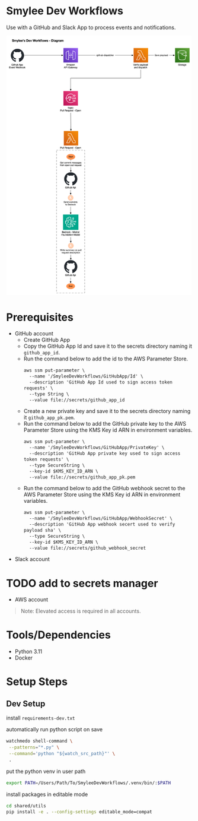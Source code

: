 Smylee Dev Workflows
====================

Use with a GitHub and Slack App to process events and notifications.

<img src="diagram.png" width="500" alt="Diagram"/>

Prerequisites
=============

- GitHub account
    - Create GitHub App
    - Copy the GitHub App Id and save it to the secrets directory naming it `github_app_id`.
    - Run the command below to add the id to the AWS Parameter Store.
      ```
      aws ssm put-parameter \
        --name '/SmyleeDevWorkflows/GitHubApp/Id' \
        --description 'GitHub App Id used to sign access token requests' \
        --type String \
        --value file://secrets/github_app_id
      ```
    - Create a new private key and save it to the secrets directory naming it `github_app_pk.pem`.
    - Run the command below to add the GitHub private key to the AWS Parameter Store using the KMS Key id ARN in environment variables.
      ```
      aws ssm put-parameter \
        --name '/SmyleeDevWorkflows/GitHubApp/PrivateKey' \
        --description 'GitHub App private key used to sign access token requests' \
        --type SecureString \
        --key-id $KMS_KEY_ID_ARN \
        --value file://secrets/github_app_pk.pem
      ```
    - Run the command below to add the GitHub webhook secret to the AWS Parameter Store using the KMS Key id ARN in environment variables.
      ```
      aws ssm put-parameter \
        --name '/SmyleeDevWorkflows/GitHubApp/WebhookSecret' \
        --description 'GitHub App webhook secert used to verify payload sha' \
        --type SecureString \
        --key-id $KMS_KEY_ID_ARN \
        --value file://secrets/github_webhook_secret
      ```
- Slack account
# TODO add to secrets manager
- AWS account

> Note: Elevated access is required in all accounts.

Tools/Dependencies
==================

- Python 3.11
- Docker

Setup Steps
===========

## Dev Setup

install `requirements-dev.txt`

automatically run python script on save
```bash
watchmedo shell-command \
 --patterns="*.py" \
 --command='python "${watch_src_path}"' \
 .
```

put the python venv in user path
```bash
export PATH=/Users/Path/To/SmyleeDevWorkflows/.venv/bin/:$PATH
```

install packages in editable mode
```bash
cd shared/utils
pip install -e . --config-settings editable_mode=compat
```
